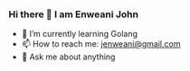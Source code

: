 ### Hi there 👋 I am Enweani John

- 🌱 I’m currently learning Golang
- 📫 How to reach me: jenweani@gmail.com
- 💬 Ask me about anything

<!--
**jenweani/jenweani** is a ✨ _special_ ✨ repository because its `README.md` (this file) appears on your GitHub profile.

Here are some ideas to get you started:

- 🔭 I’m currently working on ...
- 🌱 I’m currently learning ...
- 👯 I’m looking to collaborate on ...
- 🤔 I’m looking for help with ...
- 💬 Ask me about ...
- 📫 How to reach me: ...
- 😄 Pronouns: ...
- ⚡ Fun fact: ...
-->

